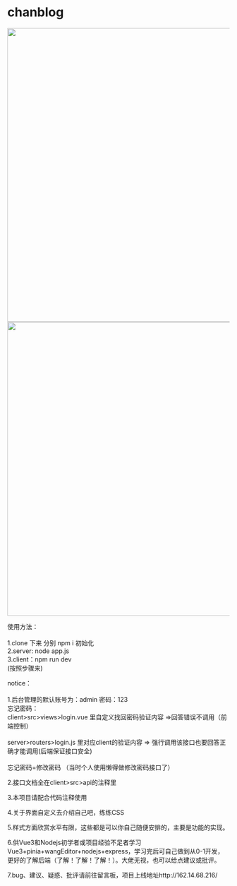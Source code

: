 # chanblog

<img src="https://github.com/chanqaqhub/chanblog/assets/143981650/65652d98-926e-40e7-bf7e-d8098d5c7f11" width="666" />
</br>
<img src="https://github.com/chanqaqhub/chanblog/assets/143981650/f9decff1-38cd-4a43-b6be-f30bd9a0af1b" width="666" />

使用方法：</br></br>
1.clone 下来 分别 npm i 初始化</br>
2.server:  node app.js</br>
3.client：npm run dev</br>
(按照步骤来)

notice：</br></br>
1.后台管理的默认账号为：admin  密码：123 </br>
 忘记密码：</br>client>src>views>login.vue 里自定义找回密码验证内容   =>回答错误不调用（前端控制）</br></br>
           server>routers>login.js 里对应client的验证内容 => 强行调用该接口也要回答正确才能调用(后端保证接口安全)</br></br>
  忘记密码=修改密码 （当时个人使用懒得做修改密码接口了）

2.接口文档全在client>src>api的注释里

3.本项目请配合代码注释使用

4.关于界面自定义去介绍自己吧，练练CSS

5.样式方面欣赏水平有限，这些都是可以你自己随便安排的，主要是功能的实现。

6.供Vue3和Nodejs初学者或项目经验不足者学习Vue3+pinia+wangEditor+nodejs+express，学习完后可自己做到从0-1开发，更好的了解后端（了解！了解！了解！）。大佬无视，也可以给点建议或批评。

7.bug、建议、疑惑、批评请前往留言板，项目上线地址http://162.14.68.216/



